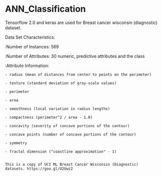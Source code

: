 # ANN_Classification

Tensorflow 2.0 and keras are used for Breast cancer wisconsin (diagnostic) dataset.

Data Set Characteristics:


:Number of Instances: 569


:Number of Attributes: 30 numeric, predictive attributes and the class


:Attribute Information:

    - radius (mean of distances from center to points on the perimeter)
    
    - texture (standard deviation of gray-scale values)
    
    - perimeter
    
    - area
    
    - smoothness (local variation in radius lengths)
    
    - compactness (perimeter^2 / area - 1.0)
    
    - concavity (severity of concave portions of the contour)
    
    - concave points (number of concave portions of the contour)
    
    - symmetry 
    
    - fractal dimension ("coastline approximation" - 1)
    
    
    This is a copy of UCI ML Breast Cancer Wisconsin (Diagnostic) datasets. https://goo.gl/U2Uwz2
